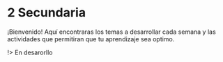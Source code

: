 # 2 Secundaria

¡Bienvenido! Aquí encontraras los temas a desarrollar cada semana y las actividades que permitiran que tu aprendizaje sea optimo.

!> En desarorllo